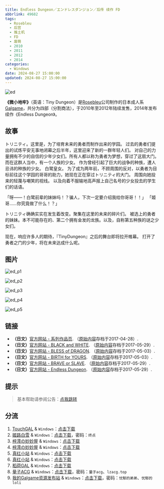 ```yaml
---
title: Endless Dungeon／エンドレスダンジョン／后传 续作 FD
abbrlink: 49682
tags:
  - Rosebleu
  - 后宫
  - 推土机
  - FD
  - 废萌
  - 2010
  - 2011
  - 2012
  - 2014
categories:
  - Windows
date: 2024-08-27 15:00:00
updated: 2024-08-27 15:00:00
---
```


![ed](https://static.30hb.cn/vndb/img/ed.webp)

**《微小地牢》**（英语：Tiny Dungeon）是[Rosebleu](https://zh.moegirl.org.cn/Rosebleu)公司制作的日本成人系[Galgame](https://zh.moegirl.org.cn/Galgame)，共分为四部（分割商法），于2010年至2012年陆续发售，2014年发布续作《Endless Dungeon》。

<!-- more -->

## 故事

トリニティ。这里是，为了培育未来的勇者而制作出来的学园。
过去的勇者们提出的试炼平安无事地闭幕之后半年，这里迎来了新的一群年轻人们。
对自己的力量拥有不少的自信的少年少女们。所有人都以称为勇者为梦想，穿过了这扇大门。
而在这群人当中，有一个人族的少女。
作为曾经引起了巨大的战争的种族，遭人忌讳的种族的少女。
白鹭皇女。
为了成为两年前，不顾周围的反对，以勇者为目标前往这个学园的哥哥的助力，她现在正在穿过トリニティ的大门。
周围向她投来的轻蔑与嘲笑的视线。
以及向着不服输地高声报上自己名号的少女投去的学生们的话语。

「呀——！白鹭前辈的妹妹吗！？骗人，下次一定要介绍我给你哥哥！！」
「姬哥……你究竟做了什么！？」

トリニティ确确实实在发生着改变。聚集在这里的未来的碎片们。
被选上的勇者的妹妹。本不可能存在的、第二个拥有金发的龙族。以及，自称第五种族的谜之少女们。

现在，响应许多人的期待，『TinyDungeon』之后的舞台即将拉开帷幕。
打开了勇者之门的少年，将在未来达成什么呢。

## 图片

![ed_p1](https://static.30hb.cn/vndb/img/ed_p1.webp)

![ed_p2](https://static.30hb.cn/vndb/img/ed_p2.webp)

![ed_p3](https://static.30hb.cn/vndb/img/ed_p3.webp)

![ed_p4](https://static.30hb.cn/vndb/img/ed_p4.webp)

![ed_p5](https://static.30hb.cn/vndb/img/ed_p5.webp)

## 链接

- **（日文）**[官方网站 - 系列作品页](https://web.archive.org/web/20170428225022/https://www.rosebleu.jp/product/TinyDungeon/). （[原始内容](https://www.rosebleu.jp/product/TinyDungeon/)存档于2017-04-28）.
- **（日文）**[官方网站 - BLACK and WHITE](https://web.archive.org/web/20170529193923/https://www.rosebleu.jp/product/TinyDungeon/td1/). （[原始内容](https://www.rosebleu.jp/product/TinyDungeon/td1/)存档于2017-05-29）.
- **（日文）**[官方网站 - BLESS of DRAGON](https://web.archive.org/web/20170503180105/https://www.rosebleu.jp/product/TinyDungeon/td2/). （[原始内容](https://www.rosebleu.jp/product/TinyDungeon/td2/)存档于2017-05-03）.
- **（日文）**[官方网站 - BIRTH for YOURS](https://web.archive.org/web/20170503180127/https://www.rosebleu.jp/product/TinyDungeon/td3/). （[原始内容](https://www.rosebleu.jp/product/TinyDungeon/td3/)存档于2017-05-03）.
- **（日文）**[官方网站 - BRAVE or SLAVE](https://web.archive.org/web/20170529193549/https://www.rosebleu.jp:80/product/TinyDungeon/td4). （[原始内容](https://www.rosebleu.jp:80/product/TinyDungeon/td4)存档于2017-05-29）.
- **（日文）**[官方网站 - Endless Dungeon](https://web.archive.org/web/20170529200146/https://www.rosebleu.jp:80/product/ed). （[原始内容](https://www.rosebleu.jp:80/product/ed)存档于2017-05-29）.

## 提示

> 基本帮助请参阅公告：[点我跳转](/p/announcement/)

## 分流

1. [TouchGAL](https://www.touchgal.net/) & `Windows`：[点击下载](https://pan.touchgal.net/s/8NgeIg)
2. [姬路白雪](https://pan.jlbx.xyz/) & `Windows`：[点击下载](https://pan.jlbx.xyz/?s=Endless%20Dungeon)，密码：`终点`
3. [梓澪の妙妙屋](https://zi0.cc/) & `Windows`：[点击下载](https://zi0.cc/d/%60%E3%80%90%E5%90%88%E9%9B%86%E7%B3%BB%E5%88%97%E3%80%91/%E6%B1%89%E5%8C%96galgame%E4%BC%9A%E7%A4%BE%E5%90%88%E9%9B%86/%E6%B1%89%E5%8C%96%E4%BC%9A%E7%A4%BE%E5%90%88%E9%9B%86%E9%83%A8%E5%88%86%20part19/Rosebleu/%5B140328%5D%5BRosebleu%5D%20Endless%20Dungeon.rar?sign=GQwPdifg2mTb7qLWhBwylAj0Kpm0soXihxNPM-jn8DE=:0)
4. [梓澪の妙妙屋](https://zi0.cc/) & `Windows`：[点击下载](https://zi0.cc/d/%60%E3%80%90%E5%90%88%E9%9B%86%E7%B3%BB%E5%88%97%E3%80%91/%E5%8D%97%2BGalGame%E6%B1%89%E5%8C%96%E5%8C%BA%E5%85%A8%E5%8C%BA%E8%B5%84%E6%BA%90%E5%A4%87%E4%BB%BD/1/20/%5BRosebleu%5D%20Tiny%20Dungeon1~4%E5%8F%8A%E7%BB%AD%E4%BD%9C%20%E6%B1%89%E5%8C%96%E7%A1%AC%E7%9B%98%E7%89%88%5B%EF%BC%AB%EF%BC%91%26%E7%9C%9F%E7%BA%AF%E7%88%B1%E5%90%8C%E5%A5%BD%E4%BC%9A%5D.zip?sign=yY0-zpBUfbSH-wNZdCtZ0_q1grGX9DlvUWTHVICXHzM=:0)
5. [真红小站](https://www.shinnku.com/) & `Windows`：[点击下载](https://www.shinnku.com/api/download/0/win/Endless%20Dungeon.7z)
6. [真红小站](https://www.shinnku.com/) & `Windows`：[点击下载](https://www.shinnku.com/api/download/zd/0501-1000/[140328][Rosebleu]%20Endless%20Dungeon.rar)
7. [稻荷GAL](https://inarigal.com/) & `Windows`：[点击下载](https://inarigal.com/detail/3687)
8. [量子ACG](https://lzacg.org/) & `Windows`：[点击下载](https://lzacg.org/4805)，密码：`量子acg`、`lzacg.top`
9. [我的Galgame资源发布站](https://www.ttloli.com/) & `Windows`：[点击下载](https://www.ttloli.com/dungeonsdolls.html)，密码：`忧郁的弟弟`、`忧郁的loli`
